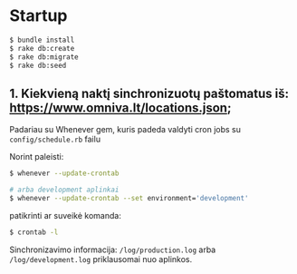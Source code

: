 # Startup

```bash
$ bundle install
$ rake db:create
$ rake db:migrate
$ rake db:seed
```
## 1. Kiekvieną naktį sinchronizuotų paštomatus iš: https://www.omniva.lt/locations.json;

Padariau su Whenever gem, kuris padeda valdyti cron jobs su `config/schedule.rb` failu

Norint paleisti:

```bash
$ whenever --update-crontab

# arba development aplinkai
$ whenever --update-crontab --set environment='development'
```

patikrinti ar suveikė komanda:

```bash
$ crontab -l

```

Sinchronizavimo informacija: `/log/production.log` arba `/log/development.log` priklausomai nuo aplinkos.
